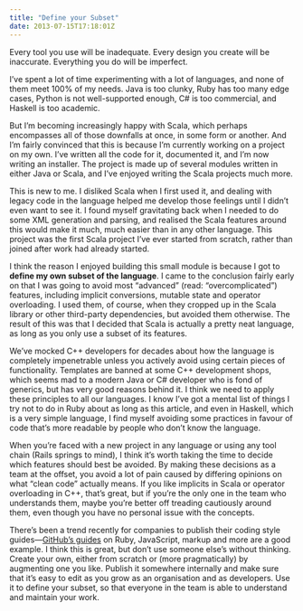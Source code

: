 ```yaml
---
title: "Define your Subset"
date: 2013-07-15T17:18:01Z
---
```


Every tool you use will be inadequate. Every design you create will be
inaccurate. Everything you do will be imperfect.

I’ve spent a lot of time experimenting with a lot of languages, and none
of them meet 100% of my needs. Java is too clunky, Ruby has too many
edge cases, Python is not well-supported enough, C\# is too commercial,
and Haskell is too academic.

But I’m becoming increasingly happy with Scala, which perhaps
encompasses all of those downfalls at once, in some form or another. And
I’m fairly convinced that this is because I’m currently working on a
project on my own. I’ve written all the code for it, documented it, and
I’m now writing an installer. The project is made up of several modules
written in either Java or Scala, and I’ve enjoyed writing the Scala
projects much more.

This is new to me. I disliked Scala when I first used it, and dealing
with legacy code in the language helped me develop those feelings until
I didn’t even want to see it. I found myself gravitating back when I
needed to do some XML generation and parsing, and realised the Scala
features around this would make it much, much easier than in any other
language. This project was the first Scala project I’ve ever started
from scratch, rather than joined after work had already started.

I think the reason I enjoyed building this small module is because I got
to **define my own subset of the language**. I came to the conclusion
fairly early on that I was going to avoid most “advanced” (read:
“overcomplicated”) features, including implicit conversions, mutable
state and operator overloading. I used them, of course, when they
cropped up in the Scala library or other third-party dependencies, but
avoided them otherwise. The result of this was that I decided that Scala
is actually a pretty neat language, as long as you only use a subset of
its features.

We’ve mocked C++ developers for decades about how the language is
completely impenetrable unless you actively avoid using certain pieces
of functionality. Templates are banned at some C++ development shops,
which seems mad to a modern Java or C\# developer who is fond of
generics, but has very good reasons behind it. I think we need to apply
these principles to all our languages. I know I’ve got a mental list of
things I try not to do in Ruby about as long as this article, and even
in Haskell, which is a very simple language, I find myself avoiding some
practices in favour of code that’s more readable by people who don’t
know the language.

When you’re faced with a new project in any language or using any tool
chain (Rails springs to mind), I think it’s worth taking the time to
decide which features should best be avoided. By making these decisions
as a team at the offset, you avoid a lot of pain caused by differing
opinions on what “clean code” actually means. If you like implicits in
Scala or operator overloading in C++, that’s great, but if you’re the
only one in the team who understands them, maybe you’re better off
treading cautiously around them, even though you have no personal issue
with the concepts.

There’s been a trend recently for companies to publish their coding
style guides—[GitHub’s guides](https://github.com/styleguide) on Ruby,
JavaScript, markup and more are a good example. I think this is great,
but don’t use someone else’s without thinking. Create your own, either
from scratch or (more pragmatically) by augmenting one you like. Publish
it somewhere internally and make sure that it’s easy to edit as you grow
as an organisation and as developers. Use it to define your subset, so
that everyone in the team is able to understand and maintain your work.
